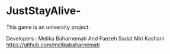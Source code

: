 # JustStayAlive-
This game is an university project.

Developers : Melika Baharnemati And Faezeh Sadat Miri Kashani
https://github.com/melikabaharnemati
